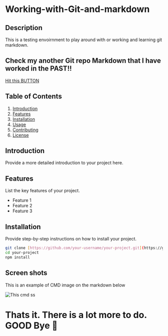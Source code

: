 # Working-with-Git-and-markdown

## Description
This is a testing envoirnment to play around with or working and learning git markdown. 

## Check my another Git repo Markdown that I have worked in the PAST!!
[Hit this BUTTON](https://github.com/imUmer/Data-Warehousing-and-BI-Analytics)

## Table of Contents
1. [Introduction](#introduction)
2. [Features](#features)
3. [Installation](#installation)
4. [Usage](#usage)
5. [Contributing](#contributing)
6. [License](#license)

## Introduction
Provide a more detailed introduction to your project here.

## Features
List the key features of your project.

- Feature 1
- Feature 2
- Feature 3

## Installation
Provide step-by-step instructions on how to install your project.

```bash
git clone [https://github.com/your-username/your-project.git](https://github.com/imUmer/Data-Warehousing-and-BI-Analytics.git)
cd your-project
npm install
```

## Screen shots 
This is an example of CMD image on the markdown below

![This cmd ss](https://www.wikihow.com/images/thumb/1/13/Find-All-Commands-of-CMD-in-Your-Computer-Step-3-Version-6.jpg/v4-460px-Find-All-Commands-of-CMD-in-Your-Computer-Step-3-Version-6.jpg.webp)

# Thats it. There is a lot more to do. GOOD Bye 👋
